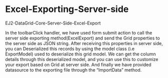 # Excel-Exporting-Server-side
EJ2-DataGrid-Core-Server-Side-Excel-Export

In the toolbarClick handler, we have used form submit action to call the server side exporting method(ExcelExport) and send the Grid properties to the server side as JSON string. After receiving this properties in server side, you can
 Deserialized this records by using the model class (i.e ExportModel) used to deserialize this grid model. We can get the column details through this deserialized model, and you can use this to customize your export based on Grid at server side. And
 finally we have provided datasource to the exporting file through the “ImportData” method.
 
 [comment]: <> (I251431 -Export the EJ2 Grid with codes from the server side)
